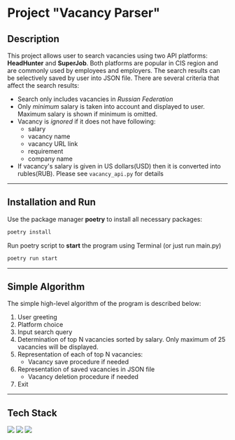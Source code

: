 # Project "Vacancy Parser"

## Description
This project allows user to search vacancies using two API platforms: 
**HeadHunter** and **SuperJob**. Both platforms are popular in CIS region and
are commonly used by employees and employers. The search results can be 
selectively saved by user into JSON file. There are several criteria that
affect the search results:

- Search only includes vacancies in _Russian Federation_
- Only _minimum_ salary is taken into account and displayed to user. Maximum
salary is shown if minimum is omitted.
- Vacancy is _ignored_ if it does not have following:
    - salary
    - vacancy name
    - vacancy URL link
    - requirement
    - company name
- If vacancy's salary is given in US dollars(USD) then it is converted into 
rubles(RUB). Please see `vacancy_api.py` for details

---
## Installation and Run

Use the package manager **poetry** to install all necessary packages:
```bash
poetry install
```
Run poetry script to **start** the program using Terminal (or just run main.py)
```bash
poetry run start
```

---
## Simple Algorithm

The simple high-level algorithm of the program is described below:
1. User greeting
2. Platform choice
3. Input search query
4. Determination of top N vacancies sorted by salary. Only maximum of 25 
vacancies will be displayed.
5. Representation of each of top N vacancies:
   - Vacancy save procedure if needed
6. Representation of saved vacancies in JSON file
   - Vacancy deletion procedure if needed
7. Exit


---
## Tech Stack
<img src="https://img.shields.io/badge/Python-blue?style=for-the-badge&logo=python&logoColor=white" />
<img src="https://img.shields.io/badge/GIT-blue?style=for-the-badge&logo=git&logoColor=white" />
<img src="https://img.shields.io/badge/Poetry-blue?style=for-the-badge&logo=poetry&logoColor=white" />
